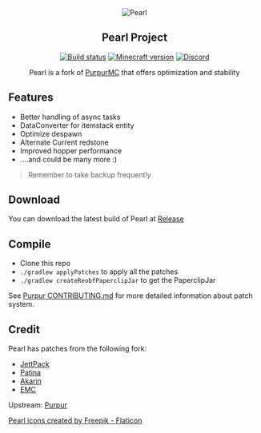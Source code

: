 <div align="center">
<img src="https://i.imgur.com/eTW6JQh.png" alt="Pearl">
  
## Pearl Project

[![Build status](https://img.shields.io/github/workflow/status/Pearl-Project/Pearl/Build?logo=github&style=for-the-badge)](https://github.com/Pearl-Project/Pearl/actions)
[![Minecraft version](https://img.shields.io/static/v1?label=Minecraft&message=1.18.2&color=green&logo=java&style=for-the-badge)](https://www.minecraft.net/en-us/article/minecraft-java-edition-1-18-2)
[![Discord](https://img.shields.io/badge/Chat%20with%20us-Discord?label=&logo=discord&logoColor=ffffff&color=7389D8&labelColor=6A7EC2&style=for-the-badge)](https://discord.gg/ZFAtK5Mx9w)
  
Pearl is a fork of [PurpurMC](https://github.com/PurpurMC/Purpur) that offers optimization and stability
  
</div>

## Features

* Better handling of async tasks
* DataConverter for itemstack entity
* Optimize despawn
* Alternate Current redstone
* Improved hopper performance
* ....and could be many more :)

> Remember to take backup frequently 

## Download

You can download the latest build of Pearl at [Release](https://github.com/Pearl-Project/Pearl/releases)

## Compile

* Clone this repo
* `./gradlew applyPatches` to apply all the patches
* `./gradlew createReobfPaperclipJar` to get the PaperclipJar

See [Purpur CONTRIBUTING.md](https://github.com/PurpurMC/Purpur/blob/ver/1.18.2/CONTRIBUTING.md) for more detailed information about patch system.

## Credit

Pearl has patches from the following fork:

* [JettPack](https://gitlab.com/Titaniumtown/JettPack)
* [Patina](https://github.com/PatinaMC/Patina)
* [Akarin](https://github.com/Akarin-project/Akarin)
* [EMC](https://github.com/starlis/empirecraft)

Upstream: [Purpur](https://github.com/PurpurMC/Purpur)

<a href="https://www.flaticon.com/free-icons/pearl" title="pearl icons">Pearl icons created by Freepik - Flaticon</a>
